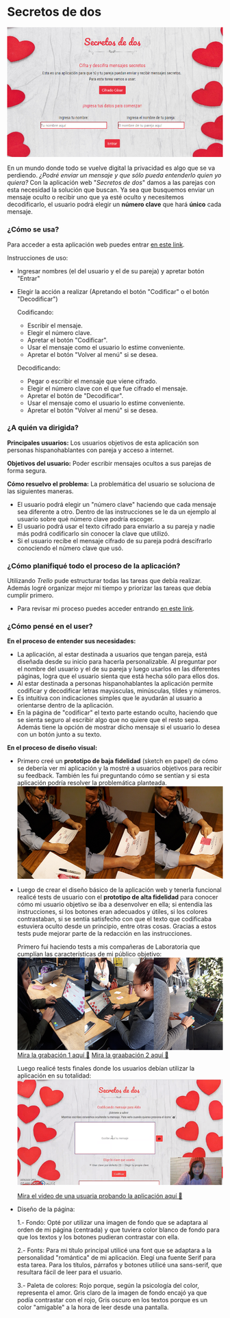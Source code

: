 # Secretos de dos

![indexpage](/src/images/index.PNG)

En un mundo donde todo se vuelve digital la privacidad es algo que se va perdiendo. _¿Podré enviar un mensaje y que sólo pueda entenderlo quien yo quiera?_ Con la aplicación web "_Secretos de dos_" damos a las parejas con esta necesidad la solución que buscan. Ya sea que busquemos enviar un mensaje oculto o recibir uno que ya esté oculto y necesitemos decodificarlo, el usuario podrá elegir un **número clave** que hará **único** cada mensaje.

### ¿Cómo se usa?

Para acceder a esta aplicación web puedes entrar [en este link](https://alelulu.github.io/SCL009-Cipher/src/index.html).

Instrucciones de uso:
- Ingresar nombres (el del usuario y el de su pareja) y apretar botón "Entrar"
- Elegir la acción a realizar (Apretando el botón "Codificar" o el botón "Decodificar")

  Codificando:
  - Escribir el mensaje.
  - Elegir el número clave.
  - Apretar el botón "Codificar".
  - Usar el mensaje como el usuario lo estime conveniente.
  - Apretar el botón "Volver al menú" si se desea.

  Decodificando:
  - Pegar o escribir el mensaje que viene cifrado.
  - Elegir el número clave con el que fue cifrado el mensaje.
  - Apretar el botón de "Decodificar".
  - Usar el mensaje como el usuario lo estime conveniente.
  - Apretar el botón "Volver al menú" si se desea.

### ¿A quién va dirigida?

**Principales usuarios:**
Los usuarios objetivos de esta aplicación son personas hispanohablantes con pareja y acceso a internet.

**Objetivos del usuario:**
Poder escribir mensajes ocultos a sus parejas de forma segura.

**Cómo resuelvo el problema:**
La problemática del usuario se soluciona de las siguientes maneras.
- El usuario podrá elegir un "número clave" haciendo que cada mensaje sea diferente a otro. Dentro de las instrucciones se le da un ejemplo al usuario sobre qué número clave podría escoger. 
- El usuario podrá usar el texto cifrado para enviarlo a su pareja y nadie más podrá codificarlo sin conocer la clave que utilizó.
- Si el usuario recibe el mensaje cifrado de su pareja podrá descifrarlo conociendo el número clave que usó.

### ¿Cómo planifiqué todo el proceso de la aplicación?

Utilizando *Trello* pude estructurar todas las tareas que debía realizar. Además logré organizar mejor mi tiempo y priorizar las tareas que debía cumplir primero.

- Para revisar mi proceso puedes acceder entrando [en este link](https://trello.com/b/EMCDH4kv/cipher).

### ¿Cómo pensé en el user?

**En el proceso de entender sus necesidades:**
- La aplicación, al estar destinada a usuarios que tengan pareja, está diseñada desde su inicio para hacerla personalizable. Al preguntar por el nombre del usuario y el de su pareja y luego usarlos en las diferentes páginas, logra que el usuario sienta que está hecha sólo para ellos dos. 
- Al estar destinada a personas hispanohablantes la aplicación permite codificar y decodificar letras mayúsculas, minúsculas, tildes y números.
- Es intuitiva con indicaciones simples que le ayudarán al usuario a orientarse dentro de la aplicación.
- En la página de "codificar" el texto parte estando oculto, haciendo que se sienta seguro al escribir algo que no quiere que el resto sepa. Además tiene la opción de mostrar dicho mensaje si el usuario lo desea con un botón junto a su texto.

**En el proceso de diseño visual:**
- Primero creé un **prototipo de baja fidelidad** (sketch en papel) de cómo se debería ver mi aplicación y la mostré a usuarios objetivos para recibir su feedback. También les fui preguntando cómo se sentían y si esta aplicación podría resolver la problemática planteada.
![sketch](/src/images/test1.png)
- Luego de crear el diseño básico de la aplicación web y tenerla funcional realicé tests de usuario con el **prototipo de alta fidelidad** para conocer cómo mi usuario objetivo se iba a desenvolver en ella; si entendía las instrucciones, si los botones eran adecuados y útiles, si los colores contrastaban, si se sentía satisfecho con que el texto que codificaba estuviera oculto desde un principio, entre otras cosas. Gracias a estos tests pude mejorar parte de la redacción en las instrucciones.

  Primero fui haciendo tests a mis compañeras de Laboratoria que cumplían las características de mi público objetivo:
![sketch](/src/images/tests.png)
 [Mira la grabación 1 aquí 🎥](https://www.youtube.com/watch?v=IJ98kL8lDFA) [Mira la graabación 2 aquí 🎥](https://www.youtube.com/watch?v=5s30p0Okork)

  

  Luego realicé tests finales donde los usuarios debían utilizar la aplicación en su totalidad:
 ![sketch](/src/images/test-a.png) 

  [Mira el video de una usuaria probando la aplicación aquí 🎥](https://drive.google.com/file/d/1imckJv-UZUpc1irJoGBOUzur24pOjYxX/view)

- Diseño de la página:

  1.- Fondo: Opté por utilizar una imagen de fondo que se adaptara al orden de mi página (centrada) y que tuviera color blanco de fondo para que los textos y los botones pudieran contrastar con ella. 
   
   2.- Fonts: Para mi título principal utilicé una font que se adaptara a la personalidad "romántica" de mi aplicación. Elegí una fuente Serif para esta tarea. Para los títulos, párrafos y botones utilicé una sans-serif, que resultara fácil de leer para el usuario. 
  
   3.- Paleta de colores: Rojo porque, según la psicología del color, representa el amor. Gris claro de la imagen de fondo encajó ya que podía contrastar con el rojo, Gris oscuro en los textos porque es un color "amigable" a la hora de leer desde una pantalla.